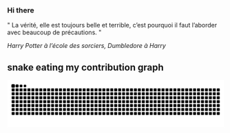 ### Hi there

<!-- INSERT QUOTE START --> 

" La vérité, elle est toujours belle et terrible, c’est pourquoi il faut l’aborder avec beaucoup de précautions. "

_Harry Potter à l’école des sorciers, Dumbledore à Harry_

<!-- INSERT QUOTE END -->

## snake eating my contribution graph
![snake gif](https://github.com/Loupthevenin/Loupthevenin/blob/output/github-contribution-grid-snake-dark.svg)
